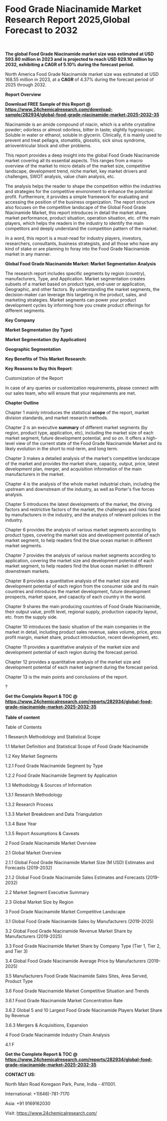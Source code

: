 <h1>Food Grade Niacinamide Market Research Report 2025,Global Forecast to 2032</h1><br/><p><strong>The global Food Grade Niacinamide market size was estimated at USD 593.80 million in 2023 and is projected to reach USD 929.10 million by 2032, exhibiting a <strong>CAGR</strong> of 5.10% during the forecast period.</strong></p><p>North America Food Grade Niacinamide market size was estimated at USD 168.55 million in 2023, at a <strong>CAGR</strong> of 4.37% during the forecast period of 2025 through 2032.</p><p><strong>Report Overview</strong></p><div><b>Download FREE Sample of this Report @ <a href="https://www.24chemicalresearch.com/download-sample/282934/global-food-grade-niacinamide-market-2025-2032-35">https://www.24chemicalresearch.com/download-sample/282934/global-food-grade-niacinamide-market-2025-2032-35</a></b></div><p>Niacinamide is an amide compound of niacin, which is a white crystalline powder; odorless or almost odorless, bitter in taste; slightly hygroscopic. Soluble in water or ethanol, soluble in glycerin. Clinically, it is mainly used to prevent and treat pellagra, stomatitis, glossitis, sick sinus syndrome, atrioventricular block and other problems.</p><p>This report provides a deep insight into the global Food Grade Niacinamide market covering all its essential aspects. This ranges from a macro overview of the market to micro details of the market size, competitive landscape, development trend, niche market, key market drivers and challenges, SWOT analysis, value chain analysis, etc.</p><p>The analysis helps the reader to shape the competition within the industries and strategies for the competitive environment to enhance the potential profit. Furthermore, it provides a simple framework for evaluating and accessing the position of the business organization. The report structure also focuses on the competitive landscape of the Global Food Grade Niacinamide Market, this report introduces in detail the market share, market performance, product situation, operation situation, etc. of the main players, which helps the readers in the industry to identify the main competitors and deeply understand the competition pattern of the market.</p><p>In a word, this report is a must-read for industry players, investors, researchers, consultants, business strategists, and all those who have any kind of stake or are planning to foray into the Food Grade Niacinamide market in any manner.</p><p><strong>Global Food Grade Niacinamide Market: Market Segmentation Analysis</strong></p><p>The research report includes specific segments by region (country), manufacturers, Type, and Application. Market segmentation creates subsets of a market based on product type, end-user or application, Geographic, and other factors. By understanding the market segments, the decision-maker can leverage this targeting in the product, sales, and marketing strategies. Market segments can power your product development cycles by informing how you create product offerings for different segments.</p><p><strong>Key Company</strong></p><p><strong>Market Segmentation (by Type)</strong></p><p><strong>Market Segmentation (<strong>by Application</strong>)</strong></p><p><strong>Geographic Segmentation</strong></p><p><strong>Key Benefits of This Market Research:</strong></p><p><strong>Key <strong>Reasons to Buy</strong> this Report</strong>:</p><p>Customization of the Report</p><p>In case of any queries or customization requirements, please connect with our sales team, who will ensure that your requirements are met.</p><p><strong>Chapter Outline</strong></p><p>Chapter 1 mainly introduces the statistical <strong>scope</strong> of the report, market division standards, and market research methods.</p><p>Chapter 2 is an executive <strong>summary</strong> of different market segments (by region, product type, application, etc), including the market size of each market segment, future development potential, and so on. It offers a high-level view of the current state of the Food Grade Niacinamide Market and its likely evolution in the short to mid-term, and long term.</p><p>Chapter 3 makes a detailed analysis of the market's competitive landscape of the market and provides the market share, capacity, output, price, latest development plan, merger, and acquisition information of the main manufacturers in the market.</p><p>Chapter 4 is the analysis of the whole market industrial chain, including the upstream and downstream of the industry, as well as Porter's five forces analysis.</p><p>Chapter 5 introduces the latest developments of the market, the driving factors and restrictive factors of the market, the challenges and risks faced by manufacturers in the industry, and the analysis of relevant policies in the industry.</p><p>Chapter 6 provides the analysis of various market segments according to product types, covering the market size and development potential of each market segment, to help readers find the blue ocean market in different market segments.</p><p>Chapter 7 provides the analysis of various market segments according to application, covering the market size and development potential of each market segment, to help readers find the blue ocean market in different downstream markets.</p><p>Chapter 8 provides a quantitative analysis of the market size and development potential of each region from the consumer side and its main countries and introduces the market development, future development prospects, market space, and capacity of each country in the world.</p><p>Chapter 9 shares the main producing countries of Food Grade Niacinamide, their output value, profit level, regional supply, production capacity layout, etc. from the supply side.</p><p>Chapter 10 introduces the basic situation of the main companies in the market in detail, including product sales revenue, sales volume, price, gross profit margin, market share, product introduction, recent development, etc.</p><p>Chapter 11 provides a quantitative analysis of the market size and development potential of each region during the forecast period.</p><p>Chapter 12 provides a quantitative analysis of the market size and development potential of each market segment during the forecast period.</p><p>Chapter 13 is the main points and conclusions of the report.</p><p>? </p><div><b>Get the Complete Report & TOC @ <a href="https://www.24chemicalresearch.com/reports/282934/global-food-grade-niacinamide-market-2025-2032-35">https://www.24chemicalresearch.com/reports/282934/global-food-grade-niacinamide-market-2025-2032-35</a></b></div><br><b>Table of content</b><p>Table of Contents<br />
 
 1 Research Methodology and Statistical Scope<br />
 
 1.1 Market Definition and Statistical Scope of Food Grade Niacinamide<br />
 
 1.2 Key Market Segments<br />
 
 1.2.1 Food Grade Niacinamide Segment by Type<br />
 
 1.2.2 Food Grade Niacinamide Segment by Application<br />
 
 1.3 Methodology & Sources of Information<br />
 
 1.3.1 Research Methodology<br />
 
 1.3.2 Research Process<br />
 
 1.3.3 Market Breakdown and Data Triangulation<br />
 
 1.3.4 Base Year<br />
 
 1.3.5 Report Assumptions & Caveats<br />
 
 2 Food Grade Niacinamide Market Overview<br />
 
 2.1 Global Market Overview<br />
 
 2.1.1 Global Food Grade Niacinamide Market Size (M USD) Estimates and Forecasts (2019-2032)<br />
 
 2.1.2 Global Food Grade Niacinamide Sales Estimates and Forecasts (2019-2032)<br />
 
 2.2 Market Segment Executive Summary<br />
 
 2.3 Global Market Size by Region<br />
 
 3 Food Grade Niacinamide Market Competitive Landscape<br />
 
 3.1 Global Food Grade Niacinamide Sales by Manufacturers (2019-2025)<br />
 
 3.2 Global Food Grade Niacinamide Revenue Market Share by Manufacturers (2019-2025)<br />
 
 3.3 Food Grade Niacinamide Market Share by Company Type (Tier 1, Tier 2, and Tier 3)<br />
 
 3.4 Global Food Grade Niacinamide Average Price by Manufacturers (2019-2025)<br />
 
 3.5 Manufacturers Food Grade Niacinamide Sales Sites, Area Served, Product Type<br />
 
 3.6 Food Grade Niacinamide Market Competitive Situation and Trends<br />
 
 3.6.1 Food Grade Niacinamide Market Concentration Rate<br />
 
 3.6.2 Global 5 and 10 Largest Food Grade Niacinamide Players Market Share by Revenue<br />
 
 3.6.3 Mergers & Acquisitions, Expansion<br />
 
 4 Food Grade Niacinamide Industry Chain Analysis<br />
 
 4.1 F<br><div><b>Get the Complete Report & TOC @ <a href="https://www.24chemicalresearch.com/reports/282934/global-food-grade-niacinamide-market-2025-2032-35">https://www.24chemicalresearch.com/reports/282934/global-food-grade-niacinamide-market-2025-2032-35</a></b></div></p>
 
 <b>CONTACT US:</b><br>
 
 North Main Road Koregaon Park, Pune, India - 411001.<br/>
 
 International: +1(646)-781-7170<br/>
 
 Asia: +91 9169162030<br/>
 
 Visit: <a href="https://www.24chemicalresearch.com/">https://www.24chemicalresearch.com/</a>
 
 <br>